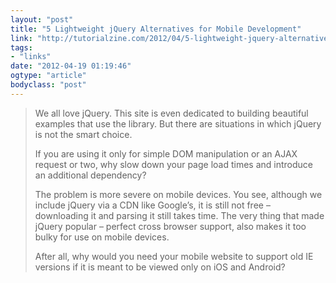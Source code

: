 ```yaml
---
layout: "post"
title: "5 Lightweight jQuery Alternatives for Mobile Development"
link: "http://tutorialzine.com/2012/04/5-lightweight-jquery-alternatives/"
tags: 
- "links"
date: "2012-04-19 01:19:46"
ogtype: "article"
bodyclass: "post"
---
```


> We all love jQuery. This site is even dedicated to building beautiful examples that use the library. But there are situations in which jQuery is not the smart choice.
> 
> If you are using it only for simple DOM manipulation or an AJAX request or two, why slow down your page load times and introduce an additional dependency?
> 
> The problem is more severe on mobile devices. You see, although we include jQuery via a CDN like Google’s, it is still not free – downloading it and parsing it still takes time. The very thing that made jQuery popular – perfect cross browser support, also makes it too bulky for use on mobile devices.
> 
> After all, why would you need your mobile website to support old IE versions if it is meant to be viewed only on iOS and Android?